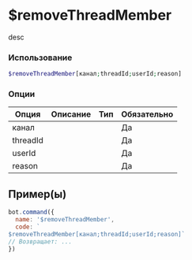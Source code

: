 # $removeThreadMember
desc
### Использование
```php
$removeThreadMember[канал;threadId;userId;reason]
```

### Опции

| Опция | Описание | Тип | Обязательно |
|--------|-------------|------|----------|
| канал |  |  | Да | 
| threadId |  |  | Да | 
| userId |  |  | Да |
| reason |  |  | Да |
## Пример(ы)

```javascript
bot.command({
  name: '$removeThreadMember',
  code: `
$removeThreadMember[канал;threadId;userId;reason]`
// Возвращает: ...
})
```

